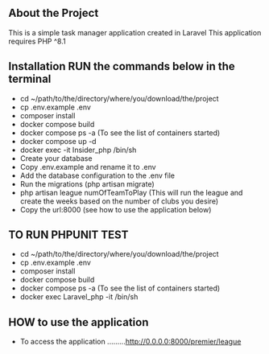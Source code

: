 ## About the Project

This is a simple task manager application created in Laravel
This application requires PHP ^8.1

## Installation RUN the commands below in the terminal
- cd ~/path/to/the/directory/where/you/download/the/project
- cp .env.example .env
- composer install
- docker compose build
- docker compose ps -a (To see the list of containers started) 
- docker compose up -d
- docker exec -it Insider_php /bin/sh
- Create your database
- Copy .env.example and rename it to .env
- Add the database configuration to the .env file
- Run the migrations (php artisan migrate)
- php artisan league numOfTeamToPlay (This will run the league and create the weeks based on the number of clubs you desire)
- Copy the url:8000 (see how to use the application below)


## TO RUN PHPUNIT TEST
- cd ~/path/to/the/directory/where/you/download/the/project
- cp .env.example .env
- composer install
- docker compose build
- docker compose ps -a (To see the list of containers started)
- docker exec Laravel_php -it /bin/sh


## HOW to use the application
- To access the application .........http://0.0.0.0:8000/premier/league


